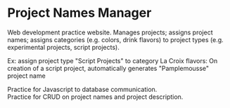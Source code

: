 # Project Names Manager


Web development practice website.
Manages projects; assigns project names; assigns categories (e.g. colors, drink flavors) to project types (e.g. experimental projects, script projects).  

Ex: assign project type "Script Projects" to category La Croix flavors:
On creation of a script project, automatically generates "Pamplemousse" project name

Practice for Javascript to database communication.  
Practice for CRUD on project names and project description.
